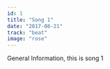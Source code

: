 ```yaml
---
id: 1
title: "Song 1"
date: "2017-08-21"
track: "beat"
image: "rose"
---
```


General Information, this is song 1

<audio className="audio-element">
    <source src="../sounds/808-death-club-lo-fi-hip-hop-beat-to-study.mp3"></source>
</audio>
